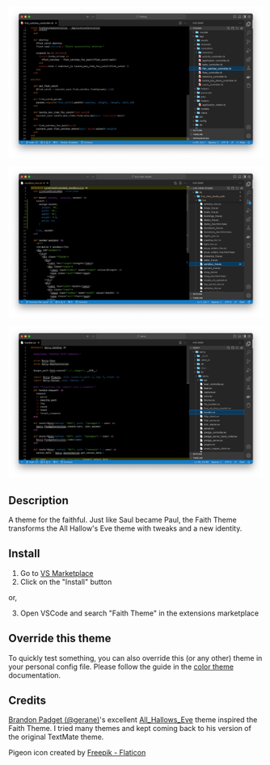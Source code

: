 ![Faith Theme (Rails 7)](/assets/1.Rails-7.png)

![Faith Theme (Elixir OTP)](/assets/2.Phoenix-LiveView.png)

![Faith Theme (Elixir OTP)](/assets/3.Elixir-OTP.png)

## Description
A theme for the faithful. Just like Saul became Paul, the Faith Theme transforms the All Hallow's Eve theme with tweaks and a new identity.

## Install

1. Go to [VS Marketplace](https://marketplace.visualstudio.com/items?itemName=DubeSoftware.faith-theme)
2. Click on the "Install" button

or,

3. Open VSCode and search "Faith Theme" in the extensions marketplace

## Override this theme

To quickly test something, you can also override this (or any other) theme in your personal config file. Please follow the guide in the [color theme](https://code.visualstudio.com/api/extension-guides/color-theme) documentation.

## Credits
[Brandon Padget (@gerane)](https://github.com/gerane)'s excellent [All_Hallows_Eve](https://github.com/gerane/VSCodeThemes/tree/master/gerane.Theme-All_Hallows_Eve) theme inspired the Faith Theme. I tried many themes and kept coming back to his version of the original TextMate theme.

Pigeon icon created by [Freepik - Flaticon](https://www.flaticon.com/free-icons/pigeon)